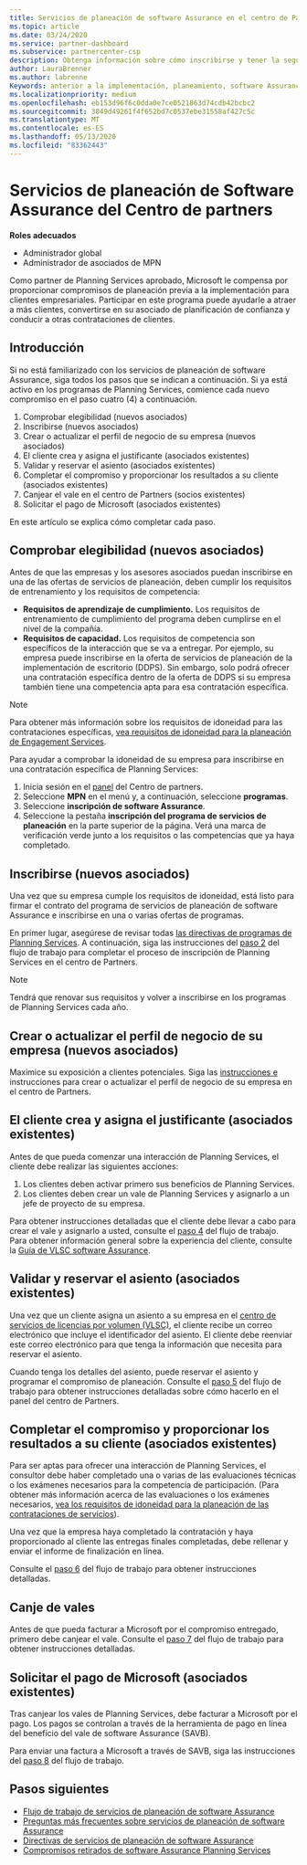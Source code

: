 ```yaml
---
title: Servicios de planeación de software Assurance en el centro de Partners | Centro de Partners
ms.topic: article
ms.date: 03/24/2020
ms.service: partner-dashboard
ms.subservice: partnercenter-csp
description: Obtenga información sobre cómo inscribirse y tener la seguridad en las contrataciones de Microsoft Planning Services para que pueda ofrecer aprendizaje y otros servicios a los clientes con software Assurance.
author: LauraBrenner
ms.author: labrenne
Keywords: anterior a la implementación, planeamiento, software Assurance
ms.localizationpriority: medium
ms.openlocfilehash: eb153d96f6c0dda0e7ce0521863d74cdb42bcbc2
ms.sourcegitcommit: 3849d49261f4f652bd7c0537ebe31558af427c5c
ms.translationtype: MT
ms.contentlocale: es-ES
ms.lasthandoff: 05/13/2020
ms.locfileid: "83362443"
---
```

# <a name="software-assurance-planning-services-in-partner-center"></a>Servicios de planeación de Software Assurance del Centro de partners

**Roles adecuados**

- Administrador global
- Administrador de asociados de MPN

Como partner de Planning Services aprobado, Microsoft le compensa por proporcionar compromisos de planeación previa a la implementación para clientes empresariales. Participar en este programa puede ayudarle a atraer a más clientes, convertirse en su asociado de planificación de confianza y conducir a otras contrataciones de clientes.

## <a name="get-started"></a>Introducción

Si no está familiarizado con los servicios de planeación de software Assurance, siga todos los pasos que se indican a continuación. Si ya está activo en los programas de Planning Services, comience cada nuevo compromiso en el paso cuatro (4) a continuación.

1. Comprobar elegibilidad (nuevos asociados)
2. Inscribirse (nuevos asociados)
3. Crear o actualizar el perfil de negocio de su empresa (nuevos asociados)
4. El cliente crea y asigna el justificante (asociados existentes)
5. Validar y reservar el asiento (asociados existentes)
6. Completar el compromiso y proporcionar los resultados a su cliente (asociados existentes)
7. Canjear el vale en el centro de Partners (socios existentes)
8. Solicitar el pago de Microsoft (asociados existentes)

En este artículo se explica cómo completar cada paso.

## <a name="verify-eligibility-new-partners"></a>Comprobar elegibilidad (nuevos asociados)

Antes de que las empresas y los asesores asociados puedan inscribirse en una de las ofertas de servicios de planeación, deben cumplir los requisitos de entrenamiento y los requisitos de competencia:

- **Requisitos de aprendizaje de cumplimiento.** Los requisitos de entrenamiento de cumplimiento del programa deben cumplirse en el nivel de la compañía.
- **Requisitos de capacidad.** Los requisitos de competencia son específicos de la interacción que se va a entregar. Por ejemplo, su empresa puede inscribirse en la oferta de servicios de planeación de la implementación de escritorio (DDPS). Sin embargo, solo podrá ofrecer una contratación específica dentro de la oferta de DDPS si su empresa también tiene una competencia apta para esa contratación específica.

>[!NOTE]
> Para obtener más información sobre los requisitos de idoneidad para las contrataciones específicas, [vea requisitos de idoneidad para la planeación de Engagement Services](software-assurance-dps-requirements.md).

Para ayudar a comprobar la idoneidad de su empresa para inscribirse en una contratación específica de Planning Services:

1. Inicia sesión en el [panel](https://partner.microsoft.com/dashboard/home) del Centro de partners.
2. Seleccione **MPN** en el menú y, a continuación, seleccione **programas**.
3. Seleccione **inscripción de software Assurance**.
4. Seleccione la pestaña **inscripción del programa de servicios de planeación** en la parte superior de la página. Verá una marca de verificación verde junto a los requisitos o las competencias que ya haya completado.

## <a name="enroll-new-partners"></a>Inscribirse (nuevos asociados)

Una vez que su empresa cumple los requisitos de idoneidad, está listo para firmar el contrato del programa de servicios de planeación de software Assurance e inscribirse en una o varias ofertas de programas.

En primer lugar, asegúrese de revisar todas [las directivas de programas de Planning Services](https://go.microsoft.com/fwlink/?linkid=2115984). A continuación, siga las instrucciones del [paso 2](https://go.microsoft.com/fwlink/?linkid=2115983) del flujo de trabajo para completar el proceso de inscripción de Planning Services en el centro de Partners.

>[!NOTE]
> Tendrá que renovar sus requisitos y volver a inscribirse en los programas de Planning Services cada año.

## <a name="create-or-update-your-companys-business-profile-new-partners"></a>Crear o actualizar el perfil de negocio de su empresa (nuevos asociados)

Maximice su exposición a clientes potenciales. Siga las [instrucciones e](https://docs.microsoft.com/partner-center/create-a-marketing-profile) instrucciones para crear o actualizar el perfil de negocio de su empresa en el centro de Partners.

## <a name="customer-creates-and-assigns-voucher-existing-partners"></a>El cliente crea y asigna el justificante (asociados existentes)

Antes de que pueda comenzar una interacción de Planning Services, el cliente debe realizar las siguientes acciones:

1. Los clientes deben activar primero sus beneficios de Planning Services.
2. Los clientes deben crear un vale de Planning Services y asignarlo a un jefe de proyecto de su empresa.

Para obtener instrucciones detalladas que el cliente debe llevar a cabo para crear el vale y asignarlo a usted, consulte el [paso 4](https://go.microsoft.com/fwlink/?linkid=2115983) del flujo de trabajo. Para obtener información general sobre la experiencia del cliente, consulte la [Guía de VLSC software Assurance](https://download.microsoft.com/download/A/7/D/A7D04694-1B1E-4B18-918F-0EDCD43BA2E5/VLSC-Software-Assurance-Guide_en-US.pdf).

## <a name="validate-and-reserve-voucher-existing-partners"></a>Validar y reservar el asiento (asociados existentes)

Una vez que un cliente asigna un asiento a su empresa en el [centro de servicios de licencias por volumen (VLSC)](https://www.microsoft.com/Licensing/servicecenter/default.aspx), el cliente recibe un correo electrónico que incluye el identificador del asiento. El cliente debe reenviar este correo electrónico para que tenga la información que necesita para reservar el asiento.

Cuando tenga los detalles del asiento, puede reservar el asiento y programar el compromiso de planeación. Consulte el [paso 5](https://go.microsoft.com/fwlink/?linkid=2115983) del flujo de trabajo para obtener instrucciones detalladas sobre cómo hacerlo en el panel del centro de Partners.

## <a name="complete-engagement-and-provide-deliverables-to-your-customer-existing-partners"></a>Completar el compromiso y proporcionar los resultados a su cliente (asociados existentes)

Para ser aptas para ofrecer una interacción de Planning Services, el consultor debe haber completado una o varias de las evaluaciones técnicas o los exámenes necesarios para la competencia de participación. (Para obtener más información acerca de las evaluaciones o los exámenes necesarios, [vea los requisitos de idoneidad para la planeación de las contrataciones de servicios](software-assurance-dps-requirements.md)).

Una vez que la empresa haya completado la contratación y haya proporcionado al cliente las entregas finales completadas, debe rellenar y enviar el informe de finalización en línea.

Consulte el [paso 6](https://go.microsoft.com/fwlink/?linkid=2115983) del flujo de trabajo para obtener instrucciones detalladas.

## <a name="redeem-voucher"></a>Canje de vales

Antes de que pueda facturar a Microsoft por el compromiso entregado, primero debe canjear el vale. Consulte el [paso 7](https://go.microsoft.com/fwlink/?linkid=2115983) del flujo de trabajo para obtener instrucciones detalladas.

## <a name="request-payment-from-microsoft-existing-partners"></a>Solicitar el pago de Microsoft (asociados existentes)

Tras canjear los vales de Planning Services, debe facturar a Microsoft por el pago. Los pagos se controlan a través de la herramienta de pago en línea del beneficio del vale de software Assurance (SAVB).

Para enviar una factura a Microsoft a través de SAVB, siga las instrucciones del [paso 8](https://go.microsoft.com/fwlink/?linkid=2115983) del flujo de trabajo.

## <a name="next-steps"></a>Pasos siguientes

- [Flujo de trabajo de servicios de planeación de software Assurance](https://go.microsoft.com/fwlink/?linkid=2115983)
- [Preguntas más frecuentes sobre servicios de planeación de software Assurance](https://go.microsoft.com/fwlink/?linkid=2116077)
- [Directivas de servicios de planeación de software Assurance](https://go.microsoft.com/fwlink/?linkid=2115984)
- [Compromisos retirados de software Assurance Planning Services](https://query.prod.cms.rt.microsoft.com/cms/api/am/binary/RE4sln9)
